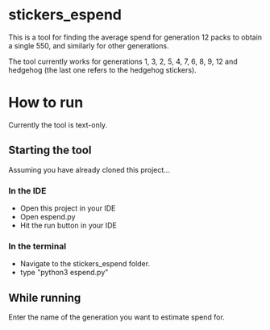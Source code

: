 # stickers_espend
This is a tool for finding the average spend for generation 12 packs to obtain a single 550, and similarly for other generations.

The tool currently works for generations 1, 3, 2, 5, 4, 7, 6, 8, 9, 12 and hedgehog (the last one refers to the hedgehog stickers).

# How to run
Currently the tool is text-only.

## Starting the tool
Assuming you have already cloned this project...

### In the IDE
* Open this project in your IDE
* Open espend.py
* Hit the run button in your IDE

### In the terminal
* Navigate to the stickers_espend folder.
* type "python3 espend.py"

## While running
Enter the name of the generation you want to estimate spend for.



